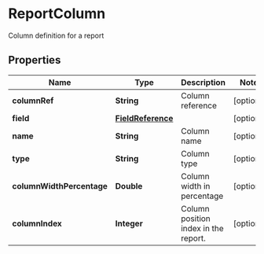 

# ReportColumn

Column definition for a report

## Properties

| Name | Type | Description | Notes |
|------------ | ------------- | ------------- | -------------|
|**columnRef** | **String** | Column reference |  [optional] |
|**field** | [**FieldReference**](FieldReference.md) |  |  [optional] |
|**name** | **String** | Column name |  [optional] |
|**type** | **String** | Column type |  [optional] |
|**columnWidthPercentage** | **Double** | Column width in percentage |  [optional] |
|**columnIndex** | **Integer** | Column position index in the report. |  [optional] |



